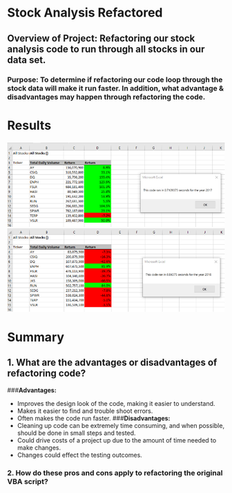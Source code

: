 # Stock Analysis Refactored

## Overview of Project: Refactoring our stock analysis code to run through all stocks in our data set.

### Purpose: To determine if refactoring our code loop through the stock data will make it run faster. In addition, what advantage & disadvantages may happen through refactoring the code. 

# Results
### 

![VBA_Challenge_2017](Resources/VBA_Challenge_2017.png)
![VBA_Challenge_2018](Resources/VBA_Challenge_2018.png)


# Summary
## 1. What are the advantages or disadvantages of refactoring code?
###**Advantages:** 
- Improves the design look of the code, making it easier to understand.
- Makes it easier to find and trouble shoot errors.
- Often makes the code run faster.
###**Disadvantages:**
- Cleaning up code can be extremely time consuming, and when possible, should be done in small steps and tested. 
- Could drive costs of a project up due to the amount of time needed to make changes.
- Changes could effect the testing outcomes.

### 2.  How do these pros and cons apply to refactoring the original VBA script?

